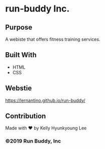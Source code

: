 # run-buddy Inc.

## Purpose
A webiste that offers fitness training services. 

## Built With 
* HTML
* CSS

## Webstie
https://lernantino.github.io/run-buddy/

## Contribution
Made with ❤️ by Kelly Hyunkyoung Lee

### ©️2019 Run Buddy, Inc 
